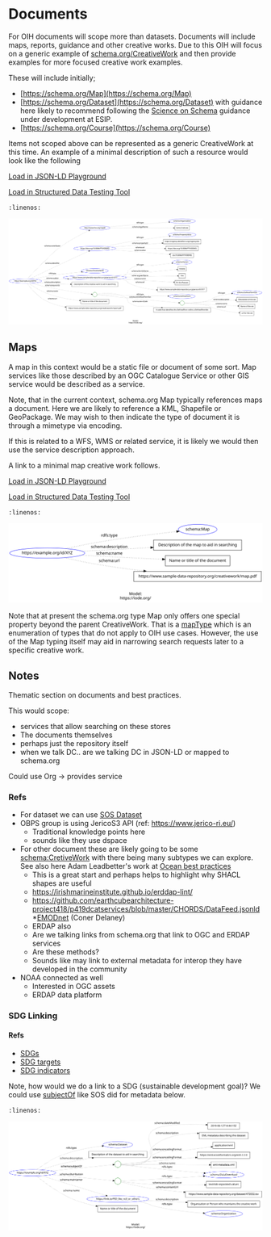 # Documents

For OIH documents will scope more than datasets.   Documents will include maps, reports,
guidance and other creative works.  Due to this OIH will focus on a generic example
of [schema.org/CreativeWork](https://schema.org/CreativeWork) and then provide examples
for more focused creative work examples.

These will include initially;

* [https://schema.org/Map](https://schema.org/Map)
* [https://schema.org/Dataset](https://schema.org/Dataset) with guidance here likely to
  recommend following the [Science on Schema](https://science-on-schema.org) guidance under
  development at ESIP.
* [https://schema.org/Course](https://schema.org/Course)
  
Items not scoped above can be represented as a generic CreativeWork at this time. 
An example of a minimal description of such a resource would look like the following

[Load in JSON-LD Playground](https://json-ld.org/playground/#startTab=tab-expanded&json-ld=https://raw.githubusercontent.com/fils/odis-arch/master/schema/docs/graphs/creativework.json)

[Load in Structured Data Testing Tool](https://search.google.com/structured-data/testing-tool#url=https://raw.githubusercontent.com/fils/odis-arch/master/schema/docs/graphs/creativework.json)


```{literalinclude} ./graphs/creativework.json
:linenos:
```

![Doc Guidance image](./graphs/creativework.svg)


## Maps

A map in this context would be a static file or document of some sort.  Map services like 
those described by an OGC Catalogue Service or other GIS service would be described as a 
service.  

Note, that in the current context, schema.org Map typically references maps a document.
Here we are likely to reference a KML, Shapefile or GeoPackage.  We may wish to then 
indicate the type of document it is through a mimetype via encoding.  

If this is related to a WFS, WMS or related service, it is likely we would then use the 
service description approach.  

A link to a minimal map creative work follows.


[Load in JSON-LD Playground](https://json-ld.org/playground/#startTab=tab-expanded&json-ld=https://raw.githubusercontent.com/fils/odis-arch/master/schema/docs/graphs/map.json)

[Load in Structured Data Testing Tool](https://search.google.com/structured-data/testing-tool#url=https://raw.githubusercontent.com/fils/odis-arch/master/schema/docs/graphs/map.json)



```{literalinclude} ./graphs/map.json
:linenos:
```

![Doc Guidance image](./graphs/map.svg)

Note that at present the schema.org type Map only offers one special property beyond
the parent CreativeWork.  That is a [mapType](https://schema.org/Map) which is an
enumeration of types that do not apply to OIH use cases.  However, the use of the
Map typing itself may aid in narrowing search requests later to a specific creative work.


## Notes


Thematic section on documents and best practices.  

This would scope:

* services that allow searching on these stores
* The documents themselves
* perhaps just the repository itself
* when we talk DC..  are we talking DC in JSON-LD or mapped to schema.org

Could use Org -> provides service

### Refs

* For dataset we can use [SOS Dataset](https://github.com/ESIPFed/science-on-schema.org/blob/master/guides/Dataset.md)
* OBPS group is using JericoS3 API (ref:  https://www.jerico-ri.eu/)
  * Traditional knowledge points here
  * sounds like they use dspace  
* For other document these are likely going to be some [schema:CretiveWork](https://schema.org/CreativeWork) with there being many subtypes we can explore.   See also here Adam Leadbetter's work at [Ocean best practices](https://github.com/adamml/ocean-best-practices-on-schema)
  * This is a great start and perhaps helps to highlight why SHACL shapes are useful
  * https://irishmarineinstitute.github.io/erddap-lint/ 
  * https://github.com/earthcubearchitecture-project418/p419dcatservices/blob/master/CHORDS/DataFeed.jsonld
*[EMODnet](https://emodnet.eu/en)  (Coner Delaney)
  * ERDAP also
  * Are we talking links from schema.org that link to OGC and ERDAP services 
  * Are these methods?  
  * Sounds like may link to external metadata for interop they have developed in the community
* NOAA connected as well
  * Interested in OGC assets  
  * ERDAP data platform




### SDG Linking

#### Refs

* [SDGs](http://www.ontobee.org/ontology/SDGIO?iri=http://purl.unep.org/sdg/SDGIO_00000000_)
* [SDG targets](http://www.ontobee.org/ontology/SDGIO?iri=http://purl.unep.org/sdg/SDGIO_00000001)
* [SDG indicators](http://www.ontobee.org/ontology/SDGIO?iri=http%3A%2F%2Fpurl.unep.org%2Fsdg%2FSDGIO_00000003)



Note, how would we do a link to a SDG (sustainable development goal)?
We could use [subjectOf](https://schema.org/subjectOf) like SOS did
for metadata below.  


```{literalinclude} ./graphs/doc.json
:linenos:
```

![Doc Guidance image](./graphs/doc.svg)
